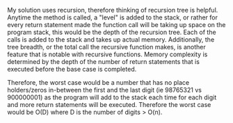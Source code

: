 My solution uses recursion, therefore thinking of recursion tree is helpful.  Anytime the method is called, 
a "level" is added to the stack, or rather for every return statement made the function call will be taking 
up space on the program stack, this would be the depth of the recursion tree. Each of the calls is added to 
the stack and takes up actual memory. Additionally, the tree breadth, or the total call the recursive function 
makes, is another feature that is notable with recursive functions. Memory complexity is determined by the 
depth of the number of return statements that is executed before the base case is completed. 

Therefore, the worst case would be a number that has no place holders/zeros in-between the first and the last 
digit (ie 98765321 vs 900000001) as the program will add to the stack each time for each digit and more return 
statements will be executed. Therefore the worst case would be O(D) where D is the number of digits > O(n).


